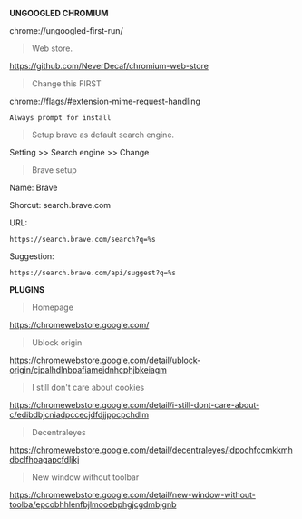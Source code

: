 **UNGOOGLED CHROMIUM**


chrome://ungoogled-first-run/

>Web store.

https://github.com/NeverDecaf/chromium-web-store

>Change this FIRST

chrome://flags/#extension-mime-request-handling

```
Always prompt for install
```

>Setup brave as default search engine.

Setting >> Search engine >> Change

>Brave setup

Name: Brave

Shorcut: search.brave.com

URL:

```
https://search.brave.com/search?q=%s
```

Suggestion:

```
https://search.brave.com/api/suggest?q=%s
```

**PLUGINS**

>Homepage

https://chromewebstore.google.com/

>Ublock origin

https://chromewebstore.google.com/detail/ublock-origin/cjpalhdlnbpafiamejdnhcphjbkeiagm

>I still don't care about cookies

https://chromewebstore.google.com/detail/i-still-dont-care-about-c/edibdbjcniadpccecjdfdjjppcpchdlm

>Decentraleyes

https://chromewebstore.google.com/detail/decentraleyes/ldpochfccmkkmhdbclfhpagapcfdljkj

>New window without toolbar

https://chromewebstore.google.com/detail/new-window-without-toolba/epcobhhlenfbjlmooebphgjcgdmbjgnb


